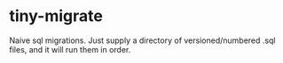 # tiny-migrate

Naive sql migrations. Just supply a directory of versioned/numbered .sql files,
and it will run them in order.
